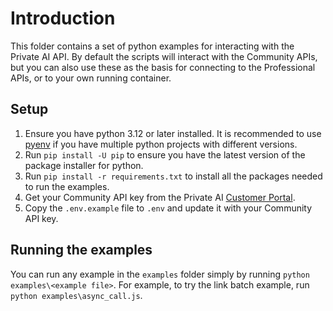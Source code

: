 # Introduction

This folder contains a set of python examples for interacting with the Private AI API. By default the scripts will interact with the Community APIs, but you can also use these as the basis for connecting to the Professional APIs, or to your own running container.

## Setup

1. Ensure you have python 3.12 or later installed. It is recommended to use [pyenv](https://github.com/pyenv/pyenv) if you have multiple python projects with different versions.
1. Run `pip install -U pip` to ensure you have the latest version of the package installer for python.
1. Run `pip install -r requirements.txt` to install all the packages needed to run the examples.
1. Get your Community API key from the Private AI [Customer Portal](https://portal.private-ai.com).
1. Copy the `.env.example` file to `.env` and update it with your Community API key.

## Running the examples

You can run any example in the `examples` folder simply by running `python examples\<example file>`. For example, to try the link batch example, run `python examples\async_call.js`.
